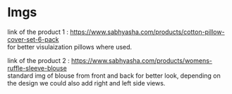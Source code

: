 # Imgs

link of the product 1 : https://www.sabhyasha.com/products/cotton-pillow-cover-set-6-pack <br>
for better visulaization pillows where used.

link of the product 2 : https://www.sabhyasha.com/products/womens-ruffle-sleeve-blouse <br>
   standard img of blouse from front and back for better look, depending on the design we could also add right and left side views.
